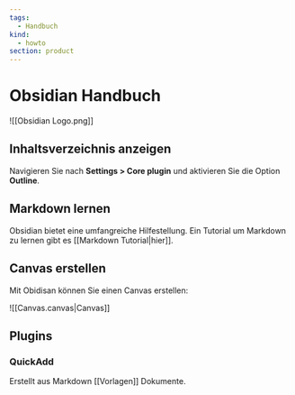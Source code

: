 ```yaml
---
tags:
  - Handbuch
kind:
  - howto
section: product
---
```


# Obsidian Handbuch

![[Obsidian Logo.png]]

## Inhaltsverzeichnis anzeigen

Navigieren Sie nach **Settings > Core plugin** und aktivieren Sie die Option **Outline**.

## Markdown lernen

Obsidian bietet eine umfangreiche Hilfestellung. Ein Tutorial um Markdown zu lernen gibt es [[Markdown Tutorial|hier]].

## Canvas erstellen

Mit Obidisan können Sie einen Canvas erstellen:

![[Canvas.canvas|Canvas]]

## Plugins

### QuickAdd

Erstellt aus Markdown [[Vorlagen]] Dokumente.
